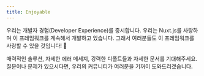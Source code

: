 ```yaml
---
title: Enjoyable
---
```

우리는 개발자 경험(Developer Experience)를 중시합니다. 우리는 Nuxt.js를 사랑하며 이 프레임워크를 계속해서 개발하고 있습니다. 그래서 여러분들도 이 프레임워크를 사랑할 수 있을 것입니다! 💚

매력적인 솔루션, 자세한 에러 메세지, 강력한 디폴트들과 자세한 문서를 기대해주세요. 질문이나 문제가 있으시다면, 우리의 커뮤니티가 여러분을 기꺼이 도와드리겠습니다.